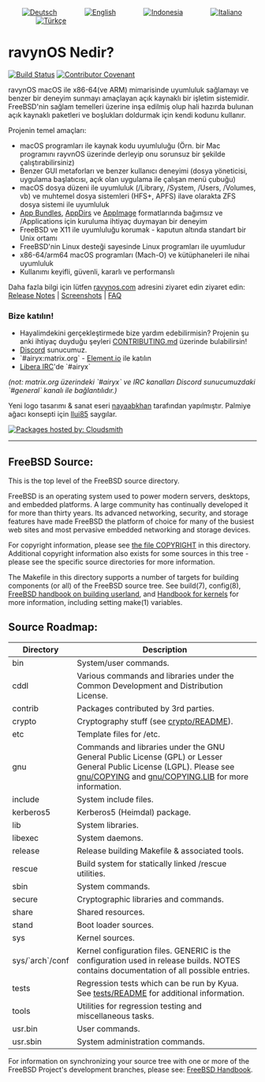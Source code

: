 
  [![Deutsch](https://img.shields.io/badge/🇩🇪-Deutsch-inactive)](https://github.com/prolixalias/ravynos/blob/potential_readme_discussion/i18n/rendered/README.de_DE.md)    [![English](https://img.shields.io/badge/🇬🇧-English-inactive)](https://github.com/prolixalias/ravynos/blob/potential_readme_discussion/i18n/rendered/README.en_GB.md)    [![Indonesia](https://img.shields.io/badge/🇮🇩-Indonesia-inactive)](https://github.com/prolixalias/ravynos/blob/potential_readme_discussion/i18n/rendered/README.id_ID.md)    [![Italiano](https://img.shields.io/badge/🇮🇹-Italiano-inactive)](https://github.com/prolixalias/ravynos/blob/potential_readme_discussion/i18n/rendered/README.it_IT.md)    [![Türkçe](https://img.shields.io/badge/🇹🇷-Türkçe-2ea44f)](https://github.com/prolixalias/ravynos/blob/potential_readme_discussion/i18n/rendered/README.tr_TR.md)     
<p align="left"><h1> ravynOS Nedir? </h1></p>
<p>

[![Build Status](https://api.cirrus-ci.com/github/ravynsoft/ravynos.svg?branch=main)](https://cirrus-ci.com/github/ravynsoft/ravynos) [![Contributor Covenant](https://img.shields.io/badge/Contributor%20Covenant-2.1-4baaaa.svg)](CODE_OF_CONDUCT.md)

</p>

ravynOS macOS ile x86-64(ve ARM) mimarisinde uyumluluk sağlamayı ve benzer bir deneyim sunmayı amaçlayan açık kaynaklı bir işletim sistemidir. FreeBSD&#39;nin sağlam temelleri üzerine inşa edilmiş olup hali hazırda bulunan açık kaynaklı paketleri ve boşlukları doldurmak için kendi kodunu kullanır.

Projenin temel amaçları:
- macOS programları ile kaynak kodu uyumluluğu (Örn. bir Mac programını rayvnOS üzerinde derleyip onu sorunsuz bir şekilde çalıştırabilirsiniz)
- Benzer GUI metaforları ve benzer kullanıcı deneyimi (dosya yöneticisi, uygulama başlatıcısı, açık olan uygulama ile çalışan menü çubuğu)
- macOS dosya düzeni ile uyumluluk (&#x2F;Library, &#x2F;System, &#x2F;Users, &#x2F;Volumes, vb) ve muhtemel dosya sistemleri (HFS+, APFS) ilave olarakta ZFS dosya sistemi ile uyumluluk
- [App Bundles](https:&#x2F;&#x2F;developer.apple.com&#x2F;documentation&#x2F;foundation&#x2F;bundle), [AppDirs](https:&#x2F;&#x2F;github.com&#x2F;AppImage&#x2F;AppImageKit&#x2F;wiki&#x2F;AppDir) ve [AppImage](https:&#x2F;&#x2F;github.com&#x2F;AppImage) formatlarında bağımsız ve &#x2F;Applications için kuruluma ihtiyaç duymayan bir deneyim 
- FreeBSD ve X11 ile uyumluluğu korumak - kaputun altında standart bir Unix ortamı
- FreeBSD&#39;nin Linux desteği sayesinde Linux programları ile uyumludur
- x86-64&#x2F;arm64 macOS programları (Mach-O) ve kütüphaneleri ile nihai uyumluluk
- Kullanımı keyifli, güvenli, kararlı ve performanslı

Daha fazla bilgi için lütfen [ravynos.com](https:&#x2F;&#x2F;ravynos.com&#x2F;) adresini ziyaret edin ziyaret edin:
[Release Notes](https:&#x2F;&#x2F;ravynos.com&#x2F;releases.html) | [Screenshots](https:&#x2F;&#x2F;ravynos.com&#x2F;screenshots.html) | [FAQ](https:&#x2F;&#x2F;ravynos.com&#x2F;faq.html)

### Bize katılın!

* Hayalimdekini gerçekleştirmede bize yardım edebilirmisin? Projenin şu anki ihtiyaç duyduğu şeyleri [CONTRIBUTING.md](CONTRIBUTING.md) üzerinde bulabilirsin!
* [Discord](https:&#x2F;&#x2F;discord.com&#x2F;invite&#x2F;8caJbAGNwY) sunucumuz.
* &#x60;#airyx:matrix.org&#x60; - [Element.io](https:&#x2F;&#x2F;app.element.io&#x2F;#&#x2F;room&#x2F;#airyx:matrix.org) ile katılın
* [Libera IRC](https:&#x2F;&#x2F;web.libera.chat&#x2F;?channel&#x3D;#airyx)&#39;de &#x60;#airyx&#x60;

_(not: matrix.org üzerindeki &#x60;#airyx&#x60; ve IRC kanalları Discord sunucumuzdaki &#x60;#general&#x60; kanalı ile bağlantılıdır.)_

Yeni logo tasarımı &amp; sanat eseri [nayaabkhan](https:&#x2F;&#x2F;nayaabkhan.me) tarafından yapılmıştır. 
Palmiye ağacı konsepti için [llui85](https:&#x2F;&#x2F;github.com&#x2F;llui85) saygılar. 


[![Packages hosted by: Cloudsmith](https:&#x2F;&#x2F;img.shields.io&#x2F;badge&#x2F;OSS%20hosting%20by-cloudsmith-blue?logo&#x3D;cloudsmith&amp;style&#x3D;flat-square)](https:&#x2F;&#x2F;cloudsmith.com)

---

FreeBSD Source:
---------------
This is the top level of the FreeBSD source directory.

FreeBSD is an operating system used to power modern servers, desktops, and embedded platforms.
A large community has continually developed it for more than thirty years.
Its advanced networking, security, and storage features have made FreeBSD the platform of choice for many of the busiest web sites and most pervasive embedded networking and storage devices.

For copyright information, please see [the file COPYRIGHT](COPYRIGHT) in this directory.
Additional copyright information also exists for some sources in this tree - please see the specific source directories for more information.

The Makefile in this directory supports a number of targets for building components (or all) of the FreeBSD source tree.
See build(7), config(8), [FreeBSD handbook on building userland](https:&#x2F;&#x2F;docs.freebsd.org&#x2F;en&#x2F;books&#x2F;handbook&#x2F;cutting-edge&#x2F;#makeworld), and [Handbook for kernels](https:&#x2F;&#x2F;docs.freebsd.org&#x2F;en&#x2F;books&#x2F;handbook&#x2F;kernelconfig&#x2F;) for more information, including setting make(1) variables.

Source Roadmap:
---------------
| Directory | Description |
| --------- | ----------- |
| bin | System&#x2F;user commands. |
| cddl | Various commands and libraries under the Common Development and Distribution License. |
| contrib | Packages contributed by 3rd parties. |
| crypto | Cryptography stuff (see [crypto&#x2F;README](crypto&#x2F;README)). |
| etc | Template files for &#x2F;etc. |
| gnu | Commands and libraries under the GNU General Public License (GPL) or Lesser General Public License (LGPL). Please see [gnu&#x2F;COPYING](gnu&#x2F;COPYING) and [gnu&#x2F;COPYING.LIB](gnu&#x2F;COPYING.LIB) for more information. |
| include | System include files. |
| kerberos5 | Kerberos5 (Heimdal) package. |
| lib | System libraries. |
| libexec | System daemons. |
| release | Release building Makefile &amp; associated tools. |
| rescue | Build system for statically linked &#x2F;rescue utilities. |
| sbin | System commands. |
| secure | Cryptographic libraries and commands. |
| share | Shared resources. |
| stand | Boot loader sources. |
| sys | Kernel sources. |
| sys&#x2F;&#x60;arch&#x60;&#x2F;conf | Kernel configuration files. GENERIC is the configuration used in release builds. NOTES contains documentation of all possible entries. |
| tests | Regression tests which can be run by Kyua.  See [tests&#x2F;README](tests&#x2F;README) for additional information. |
| tools | Utilities for regression testing and miscellaneous tasks. |
| usr.bin | User commands. |
| usr.sbin | System administration commands. |

For information on synchronizing your source tree with one or more of the FreeBSD Project&#39;s development branches, please see: [FreeBSD Handbook](https:&#x2F;&#x2F;docs.freebsd.org&#x2F;en&#x2F;books&#x2F;handbook&#x2F;cutting-edge&#x2F;#current-stable).
